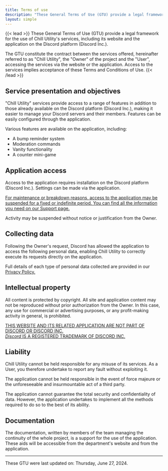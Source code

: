 ```yaml
---
title: Terms of use
description: "These General Terms of Use (GTU) provide a legal framework for the use of Chill Utility's services, including its website and the application on the Discord platform (Discord Inc.)."
layout: simple
---
```


{{< lead >}}
These General Terms of Use (GTU) provide a legal framework for the use of Chill Utility's services, including its website and the application on the Discord platform (Discord Inc.).

The GTU constitute the contract between the services offered, hereinafter referred to as "Chill Utility", the "Owner" of the project and the "User", accessing the services via the website or the application. Access to the services implies acceptance of these Terms and Conditions of Use.
{{< /lead >}}

## Service presentation and objectives

"Chill Utility" services provide access to a range of features in addition to those already available on the Discord platform (Discord Inc.), making it easier to manage your Discord servers and their members. Features can be easily configured through the application.

Various features are available on the application, including:

- A bump reminder system
- Moderation commands
- Vanity functionality
- A counter mini-game

## Application access

Access to the application requires installation on the Discord platform (Discord Inc.). Settings can be made via the application.

[For maintenance or breakdown reasons, access to the application may be suspended for a fixed or indefinite period. You can find all the information you need on our Support page.](https://discord.gg/aKfgpbvADh)

Activity may be suspended without notice or justification from the Owner.

## Collecting data

Following the Owner's request, Discord has allowed the application to access the following personal data, enabling Chill Utility to correctly execute its requests directly on the application.

Full details of each type of personal data collected are provided in our [Privacy Policy.](https://chill-utility.github.io/fr/politique-confidentialite/)

## Intellectual property

All content is protected by copyright. All site and application content may not be reproduced without prior authorization from the Owner. In this case, any use for commercial or advertising purposes, or any profit-making activity in general, is prohibited.

[THIS WEBSITE AND ITS RELATED APPLICATION ARE NOT PART OF DISCORD OR DISCORD INC.  
_Discord_ IS A REGISTERED TRADEMARK OF DISCORD INC.](https://discord.com/company-information)

## Liability

Chill Utility cannot be held responsible for any misuse of its services. As a User, you therefore undertake to report any fault without exploiting it.

The application cannot be held responsible in the event of force majeure or the unforeseeable and insurmountable act of a third party.

The application cannot guarantee the total security and confidentiality of data. However, the application undertakes to implement all the methods required to do so to the best of its ability.

## Documentation

The documentation, written by members of the team managing the continuity of the whole project, is a support for the use of the application. These aids will be accessible from the department's website and from the application.

---

These GTU were last updated on: Thursday, June 27, 2024.
